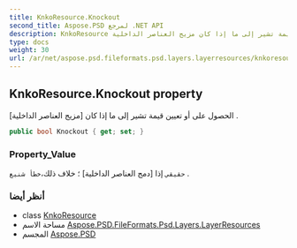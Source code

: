 ```yaml
---
title: KnkoResource.Knockout
second_title: Aspose.PSD لمرجع .NET API
description: KnkoResource ملكية. الحصول على أو تعيين قيمة تشير إلى ما إذا كان مزيج العناصر الداخلية .
type: docs
weight: 30
url: /ar/net/aspose.psd.fileformats.psd.layers.layerresources/knkoresource/knockout/
---
```

## KnkoResource.Knockout property

الحصول على أو تعيين قيمة تشير إلى ما إذا كان [مزيج العناصر الداخلية] .

```csharp
public bool Knockout { get; set; }
```

### Property_Value

`حقيقي` إذا [دمج العناصر الداخلية] ؛ خلاف ذلك،`خطأ شنيع` .

### أنظر أيضا

* class [KnkoResource](../)
* مساحة الاسم [Aspose.PSD.FileFormats.Psd.Layers.LayerResources](../../knkoresource/)
* المجسم [Aspose.PSD](../../../)


